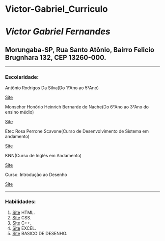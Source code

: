 # Victor-Gabriel_Curriculo
# *Victor Gabriel Fernandes*
## Morungaba-SP, Rua Santo Atônio, Bairro Felicio Brugnhara 132, CEP 13260-000.
---

### Escolaridade:

Antônio Rodrigos Da Silva(Do 1°Ano ao 5°Ano) 

[Site](https://www.escol.as/210311-antonio-rodrigues-da-silva)

Monsehor Honório Heinrich Bernarde de Nache(Do 6°Ano ao 3°Ano do ensino médio)

[Site](https://m.facebook.com/profile.php?id=135840939886880)


Etec Rosa Perrone Scavone(Curso de Desenvolvimento de Sistema em andamento)

[Site](http://rosaperrone.com.br/)

KNN(Curso de Inglês em Andamento)

[Site](https://www.knnidiomas.com.br/)

Curso: Introdução ao Desenho

[Site](https://www.udemy.com/course/introducao-ao-desenho/)



----

### Habilidades:

1. [Site](https://developer.mozilla.org/pt-BR/docs/Web/HTML) HTML.
2. [Site](https://developer.mozilla.org/pt-BR/docs/Web/CSS) CSS.
3. [Site](https://www.alura.com.br/artigos/formacao-linguagem-c-plus-plus) C++.
4. [Site](https://www.microsoft.com/pt-br/microsoft-365/excel) EXCEL.
5. [Site](https://instagram.com/vii.gabrielart?igshid=YmMyMTA2M2Y=) BASICO DE DESENHO.


